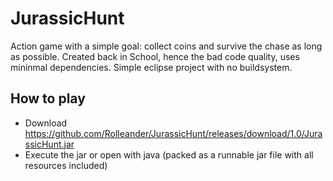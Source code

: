 # JurassicHunt
Action game with a simple goal: collect coins and survive the chase as long as possible.
Created back in School, hence the bad code quality, uses mininmal dependencies. 
Simple eclipse project with no buildsystem.

## How to play

- Download https://github.com/Rolleander/JurassicHunt/releases/download/1.0/JurassicHunt.jar
- Execute the jar or open with java (packed as a runnable jar file with all resources included)
